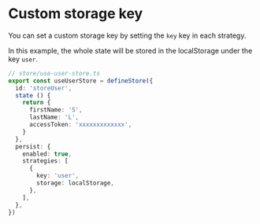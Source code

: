 # Custom storage key

You can set a custom storage key by setting the `key` key in each strategy.

In this example, the whole state will be stored in the localStorage under the key `user`.

```typescript
// store/use-user-store.ts
export const useUserStore = defineStore({
  id: 'storeUser',
  state () {
    return {
      firstName: 'S',
      lastName: 'L',
      accessToken: 'xxxxxxxxxxxxx',
    }
  },
  persist: {
    enabled: true,
    strategies: [
      {
        key: 'user',
        storage: localStorage,
      },
    ],
  },
})
```
